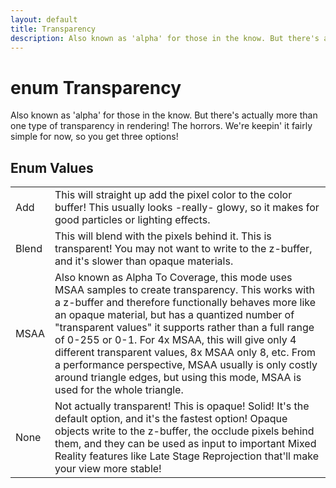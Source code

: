 ```yaml
---
layout: default
title: Transparency
description: Also known as 'alpha' for those in the know. But there's actually more than one type of transparency in rendering! The horrors. We're keepin' it fairly simple for now, so you get three options!
---
```

# enum Transparency

Also known as 'alpha' for those in the know. But there's
actually more than one type of transparency in rendering! The
horrors. We're keepin' it fairly simple for now, so you get three
options!

## Enum Values

|  |  |
|--|--|
|Add|This will straight up add the pixel color to the color buffer! This usually looks -really- glowy, so it makes for good particles or lighting effects.|
|Blend|This will blend with the pixels behind it. This is transparent! You may not want to write to the z-buffer, and it's slower than opaque materials.|
|MSAA|Also known as Alpha To Coverage, this mode uses MSAA samples to create transparency. This works with a z-buffer and therefore functionally behaves more like an opaque material, but has a quantized number of "transparent values" it supports rather than a full range of  0-255 or 0-1. For 4x MSAA, this will give only 4 different transparent values, 8x MSAA only 8, etc. From a performance perspective, MSAA usually is only costly around triangle edges, but using this mode, MSAA is used for the whole triangle.|
|None|Not actually transparent! This is opaque! Solid! It's the default option, and it's the fastest option! Opaque objects write to the z-buffer, the occlude pixels behind them, and they can be used as input to important Mixed Reality features like Late Stage Reprojection that'll make your view more stable!|
